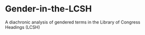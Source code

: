 # Gender-in-the-LCSH
A diachronic analysis of gendered terms in the Library of Congress Headings (LCSH)
